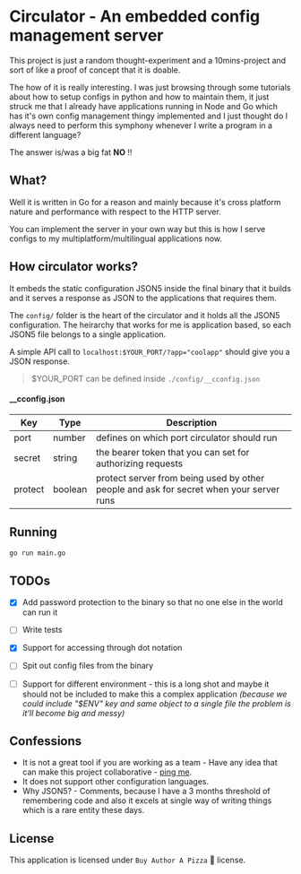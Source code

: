 # Circulator - An embedded config management server


This project is just a random thought-experiment and a 10mins-project and sort of like a proof of concept that it is doable.


The how of it is really interesting. I was just browsing through some tutorials about how to setup configs in python and how to maintain them, it just struck me that I already have applications running in Node and Go which has it's own config management thingy implemented and I just thought do I always need to perform this symphony whenever I write a program in a different language?

The answer is/was a big fat **NO** !!


## What?

Well it is written in Go for a reason and mainly because it's cross platform nature and performance with respect to the HTTP server. 

You can implement the server in your own way but this is how I serve configs to my multiplatform/multilingual applications now. 

## How circulator works?

It embeds the static configuration JSON5 inside the final binary that it builds and it serves a response as JSON to the applications that requires them.

The `config/` folder is the heart of the circulator and it holds all the JSON5 configuration. The heirarchy that works for me is application based, so each JSON5 file belongs to a single application.

A simple API call to `localhost:$YOUR_PORT/?app="coolapp"` should give you a JSON response.

> $YOUR_PORT can be defined inside `./config/__cconfig.json`


#### __cconfig.json

| Key | Type | Description |
|------|------|-----------|
| port | number | defines on which port circulator should run |
| secret | string | the bearer token that you can set for authorizing requests |
| protect | boolean | protect server from being used by other people and ask for secret when your server runs |

## Running

```sh
go run main.go
```

## TODOs

- [x] Add password protection to the binary so that no one else in the world can run it
- [ ] Write tests
- [x] Support for accessing through dot notation
- [ ] Spit out config files from the binary
- [ ] Support for different environment - this is a long shot and maybe it should not be included to make this a complex application _(because we could include "$ENV" key and same object to a single file the problem is it'll become big and messy)_


## Confessions

- It is not a great tool if you are working as a team - Have any idea that can make this project collaborative - [ping me](https://github.com/codekidX/circulator/issues).
- It does not support other configuration languages.
- Why JSON5? - Comments, because I have a 3 months threshold of remembering code and also it excels at single way of writing things which is a rare entity these days.


## License

This application is licensed under `Buy Author A Pizza` 🍕 license.